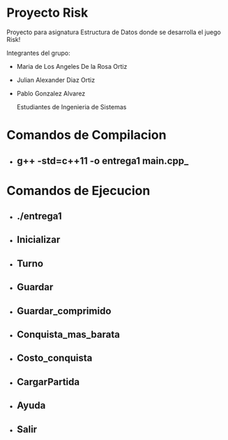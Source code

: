  # Proyecto Risk 
Proyecto para asignatura Estructura de Datos donde se desarrolla el juego Risk! <p>
Integrantes del grupo: <p>
* Maria de Los Angeles De la Rosa Ortiz <p>
* Julian Alexander Diaz Ortiz <p>
* Pablo Gonzalez Alvarez <p>
Estudiantes de Ingenieria de Sistemas

# Comandos de Compilacion
*  <h2> g++ -std=c++11 -o entrega1  main.cpp_ </h2> <p>
# Comandos de Ejecucion
* <h2> ./entrega1  </h2> <p>
* <h2> Inicializar </h2> <p>
* <h2> Turno       </h2> <p>
* <h2> Guardar      </h2> <p>
* <h2> Guardar_comprimido  </h2> <p>
* <h2> Conquista_mas_barata </h2> <p>
* <h2> Costo_conquista </h2> <p>
* <h2> CargarPartida </h2> <p>
* <h2> Ayuda </h2> <p>
* <h2> Salir </h2> <p>
